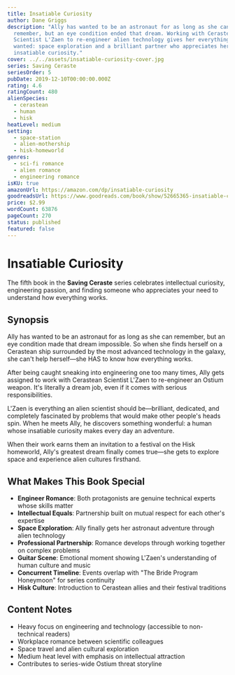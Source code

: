 ```yaml
---
title: Insatiable Curiosity
author: Dane Griggs
description: "Ally has wanted to be an astronaut for as long as she can
  remember, but an eye condition ended that dream. Working with Cerastean
  Scientist L'Zaen to re-engineer alien technology gives her everything she ever
  wanted: space exploration and a brilliant partner who appreciates her
  insatiable curiosity."
cover: ../../assets/insatiable-curiosity-cover.jpg
series: Saving Ceraste
seriesOrder: 5
pubDate: 2019-12-10T00:00:00.000Z
rating: 4.6
ratingCount: 480
alienSpecies:
  - cerastean
  - human
  - hisk
heatLevel: medium
setting:
  - space-station
  - alien-mothership
  - hisk-homeworld
genres:
  - sci-fi romance
  - alien romance
  - engineering romance
isKU: true
amazonUrl: https://amazon.com/dp/insatiable-curiosity
goodreadsUrl: https://www.goodreads.com/book/show/52665365-insatiable-curiosity
price: $2.99
wordCount: 63876
pageCount: 270
status: published
featured: false
---
```


# Insatiable Curiosity

The fifth book in the **Saving Ceraste** series celebrates intellectual curiosity, engineering passion, and finding someone who appreciates your need to understand how everything works.

## Synopsis

Ally has wanted to be an astronaut for as long as she can remember, but an eye condition made that dream impossible. So when she finds herself on a Cerastean ship surrounded by the most advanced technology in the galaxy, she can't help herself—she HAS to know how everything works.

After being caught sneaking into engineering one too many times, Ally gets assigned to work with Cerastean Scientist L'Zaen to re-engineer an Ostium weapon. It's literally a dream job, even if it comes with serious responsibilities.

L'Zaen is everything an alien scientist should be—brilliant, dedicated, and completely fascinated by problems that would make other people's heads spin. When he meets Ally, he discovers something wonderful: a human whose insatiable curiosity makes every day an adventure.

When their work earns them an invitation to a festival on the Hisk homeworld, Ally's greatest dream finally comes true—she gets to explore space and experience alien cultures firsthand.

## What Makes This Book Special

- **Engineer Romance**: Both protagonists are genuine technical experts whose skills matter
- **Intellectual Equals**: Partnership built on mutual respect for each other's expertise
- **Space Exploration**: Ally finally gets her astronaut adventure through alien technology
- **Professional Partnership**: Romance develops through working together on complex problems
- **Guitar Scene**: Emotional moment showing L'Zaen's understanding of human culture and music
- **Concurrent Timeline**: Events overlap with "The Bride Program Honeymoon" for series continuity
- **Hisk Culture**: Introduction to Cerastean allies and their festival traditions

## Content Notes

- Heavy focus on engineering and technology (accessible to non-technical readers)
- Workplace romance between scientific colleagues
- Space travel and alien cultural exploration
- Medium heat level with emphasis on intellectual attraction
- Contributes to series-wide Ostium threat storyline
